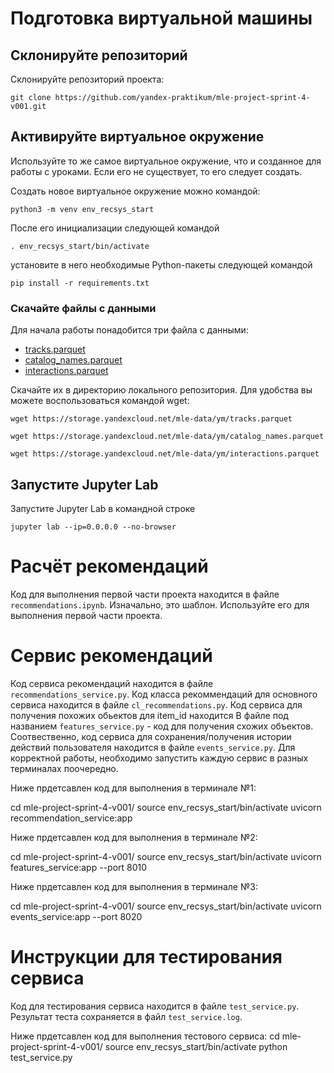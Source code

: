 # Подготовка виртуальной машины

## Склонируйте репозиторий

Склонируйте репозиторий проекта:

```
git clone https://github.com/yandex-praktikum/mle-project-sprint-4-v001.git
```

## Активируйте виртуальное окружение

Используйте то же самое виртуальное окружение, что и созданное для работы с уроками. Если его не существует, то его следует создать.

Создать новое виртуальное окружение можно командой:

```
python3 -m venv env_recsys_start
```

После его инициализации следующей командой

```
. env_recsys_start/bin/activate
```

установите в него необходимые Python-пакеты следующей командой

```
pip install -r requirements.txt
```

### Скачайте файлы с данными

Для начала работы понадобится три файла с данными:
- [tracks.parquet](https://storage.yandexcloud.net/mle-data/ym/tracks.parquet)
- [catalog_names.parquet](https://storage.yandexcloud.net/mle-data/ym/catalog_names.parquet)
- [interactions.parquet](https://storage.yandexcloud.net/mle-data/ym/interactions.parquet)
 
Скачайте их в директорию локального репозитория. Для удобства вы можете воспользоваться командой wget:

```
wget https://storage.yandexcloud.net/mle-data/ym/tracks.parquet

wget https://storage.yandexcloud.net/mle-data/ym/catalog_names.parquet

wget https://storage.yandexcloud.net/mle-data/ym/interactions.parquet
```

## Запустите Jupyter Lab

Запустите Jupyter Lab в командной строке

```
jupyter lab --ip=0.0.0.0 --no-browser
```

# Расчёт рекомендаций

Код для выполнения первой части проекта находится в файле `recommendations.ipynb`. Изначально, это шаблон. Используйте его для выполнения первой части проекта.

# Сервис рекомендаций

Код сервиса рекомендаций находится в файле `recommendations_service.py`.
Код класса рекоммендаций для основного сервиса находится в файле `cl_recommendations.py`. Код сервиса для получения похожих обьектов для item_id находится В файле под названием `features_service.py` - код для получения схожих объектов. Соотвественно, код сервиса для сохранения/получения истории действий пользователя находится в файле `events_service.py`. Для корректной работы, необходимо запустить каждую сервис в разных терминалах поочередно.

Ниже прдетсавлен код для выполнения в терминале №1:

cd mle-project-sprint-4-v001/
source env_recsys_start/bin/activate
uvicorn recommendation_service:app

Ниже прдетсавлен код для выполнения в терминале №2:

cd mle-project-sprint-4-v001/
source env_recsys_start/bin/activate
uvicorn features_service:app --port 8010

Ниже прдетсавлен код для выполнения в терминале №3:

cd mle-project-sprint-4-v001/
source env_recsys_start/bin/activate
uvicorn events_service:app --port 8020

# Инструкции для тестирования сервиса

Код для тестирования сервиса находится в файле `test_service.py`.
Результат теста сохраняется в файл `test_service.log`.

Ниже прдетсавлен код для выполнения тестового сервиса:
cd mle-project-sprint-4-v001/
source env_recsys_start/bin/activate
python test_service.py
